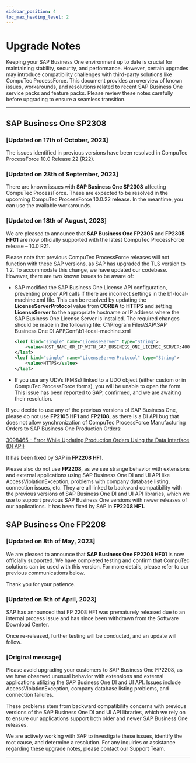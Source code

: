 ```yaml
---
sidebar_position: 4
toc_max_heading_level: 2
---
```


# Upgrade Notes

Keeping your SAP Business One environment up to date is crucial for maintaining stability, security, and performance. However, certain upgrades may introduce compatibility challenges with third-party solutions like CompuTec ProcessForce. This document provides an overview of known issues, workarounds, and resolutions related to recent SAP Business One service packs and feature packs. Please review these notes carefully before upgrading to ensure a seamless transition.

---

## SAP Business One SP2308

### [Updated on 17th of October, 2023]

The issues identified in previous versions have been resolved in CompuTec ProcessForce 10.0 Release 22 (R22).

### [Updated on 28th of September, 2023]

There are known issues with **SAP Business One SP2308** affecting CompuTec ProcessForce. These are expected to be resolved in the upcoming CompuTec ProcessForce 10.0.22 release. In the meantime, you can use the available workarounds.

### [Updated on 18th of August, 2023]

We are pleased to announce that **SAP Business One FP2305** and **FP2305 HF01** are now officially supported with the latest CompuTec ProcessForce release – 10.0 R21.

Please note that previous CompuTec ProcessForce releases will not function with these SAP versions, as SAP has upgraded the TLS version to 1.2. To accommodate this change, we have updated our codebase. However, there are two known issues to be aware of:

- SAP modified the SAP Business One License API configuration, preventing proper API calls if there are incorrect settings in the b1-local-machine.xml file. This can be resolved by updating the **LicenseServerProtocol** value from **CORBA** to **HTTPS** and setting **LicenseServer** to the appropriate hostname or IP address where the SAP Business One License Server is installed. The required changes should be made in the following file: C:\Program Files\SAP\SAP Business One DI API\Conf\b1-local-machine.xml

    ```xml
    <leaf kind="single" name="LicenseServer" type="String">
        <value>HOST_NAME_OR_IP_WITH_SAP_BUSINESS_ONE_LICENSE_SERVER:40000</value>
    </leaf>
    <leaf kind="single" name="LicenseServerProtocol" type="String">
        <value>HTTPS</value>
    </leaf>
    ```

- If you use any UDVs (FMSs) linked to a UDO object (either custom or in CompuTec ProcessForce forms), you will be unable to open the form. This issue has been reported to SAP, confirmed, and we are awaiting their resolution.

If you decide to use any of the previous versions of SAP Business One, please do not use **FP2105 HF1** and **FP2108**, as there is a DI API bug that does not allow synchronization of CompuTec ProcessForce Manufacturing Orders to SAP Business One Production Orders:

[3098465 - Error While Updating Production Orders Using the Data Interface (DI API)](https://launchpad.support.sap.com/#/notes/3098465)

It has been fixed by SAP in **FP2208 HF1**.

Please also do not use **FP2208**, as we see strange behavior with extensions and external applications using SAP Business One DI and UI API like AccessViolationException, problems with company database listing, connection issues, etc. They are all linked to backward compatibility with the previous versions of SAP Business One DI and UI API libraries, which we use to support previous SAP Business One versions with newer releases of our applications.
It has been fixed by SAP in **FP2208 HF1.**

## SAP Business One FP2208

### [Updated on 8th of May, 2023]

We are pleased to announce that **SAP Business One FP2208 HF01** is now officially supported. We have completed testing and confirm that CompuTec solutions can be used with this version. For more details, please refer to our previous communications below.

Thank you for your patience.

### [Updated on 5th of April, 2023]

SAP has announced that FP 2208 HF1 was prematurely released due to an internal process issue and has since been withdrawn from the Software Download Center.

Once re-released, further testing will be conducted, and an update will follow.

### [Original message]

Please avoid upgrading your customers to SAP Business One FP2208, as we have observed unusual behavior with extensions and external applications utilizing the SAP Business One DI and UI API. Issues include AccessViolationException, company database listing problems, and connection failures.

These problems stem from backward compatibility concerns with previous versions of the SAP Business One DI and UI API libraries, which we rely on to ensure our applications support both older and newer SAP Business One releases.

We are actively working with SAP to investigate these issues, identify the root cause, and determine a resolution. For any inquiries or assistance regarding these upgrade notes, please contact our Support Team.

---
